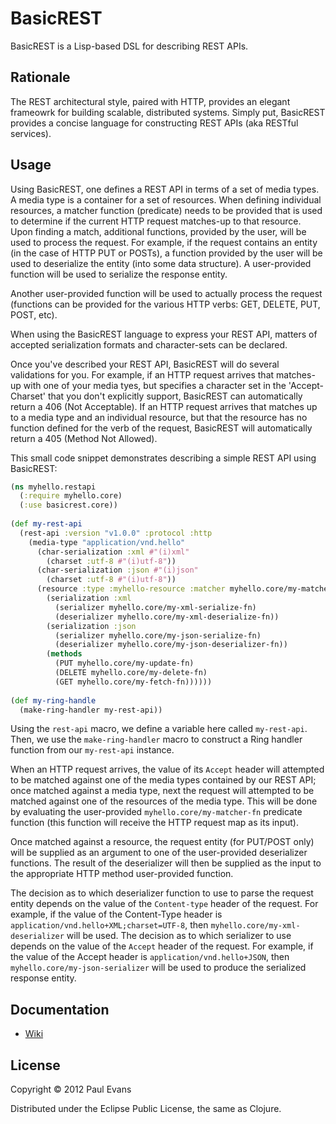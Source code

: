 # BasicREST

BasicREST is a Lisp-based DSL for describing REST APIs. 

## Rationale

The REST architectural style, paired with HTTP, provides an elegant frameowrk for building scalable, distributed systems.  Simply put, BasicREST provides a concise language for constructing REST APIs (aka RESTful services).

## Usage

Using BasicREST, one defines a REST API in terms of a set of media types.  A media type is a container for a set of resources.  When defining individual resources, a matcher function (predicate) needs to be provided that is used to determine if the current HTTP request matches-up to that resource.  Upon finding a match, additional functions, provided by the user, will be used to process the request.  For example, if the request contains an entity (in the case of HTTP PUT or POSTs), a function provided by the user will be used to deserialize the entity (into some data structure).  A user-provided function will be used to serialize the response entity.

Another user-provided function will be used to actually process the request (functions can be provided for the various HTTP verbs: GET, DELETE, PUT, POST, etc).  

When using the BasicREST language to express your REST API, matters of accepted serialization formats and character-sets can be declared.

Once you've described your REST API, BasicREST will do several validations for you.  For example, if an HTTP request arrives that matches-up with one of your media tyes, but specifies a character set in the 'Accept-Charset' that you don't explicitly support, BasicREST can automatically return a 406 (Not Acceptable).  If an HTTP request arrives that matches up to a media type and an individual resource, but that the resource has no function defined for the verb of the request, BasicREST will automatically return a 405 (Method Not Allowed).  

This small code snippet demonstrates describing a simple REST API using BasicREST:

```clojure
(ns myhello.restapi
  (:require myhello.core)
  (:use basicrest.core))
  
(def my-rest-api 
  (rest-api :version "v1.0.0" :protocol :http
    (media-type "application/vnd.hello"
      (char-serialization :xml #"(i)xml"
        (charset :utf-8 #"(i)utf-8"))
      (char-serialization :json #"(i)json"
        (charset :utf-8 #"(i)utf-8"))
      (resource :type :myhello-resource :matcher myhello.core/my-matcher-fn
        (serialization :xml
          (serializer myhello.core/my-xml-serialize-fn)
          (deserializer myhello.core/my-xml-deserialize-fn))
        (serialization :json
          (serializer myhello.core/my-json-serialize-fn)
          (deserializer myhello.core/my-json-deserializer-fn))
        (methods
          (PUT myhello.core/my-update-fn)
          (DELETE myhello.core/my-delete-fn)
          (GET myhello.core/my-fetch-fn))))))
          
(def my-ring-handle
  (make-ring-handler my-rest-api))
```

Using the `rest-api` macro, we define a variable here called `my-rest-api`.  Then, we use the `make-ring-handler` macro to construct a Ring handler function from our `my-rest-api` instance.

When an HTTP request arrives, the value of its `Accept` header will attempted to be matched against one of the media types contained by our REST API; once matched against a media type, next the request will attempted to be matched against one of the resources of the media type.  This will be done by evaluating the user-provided `myhello.core/my-matcher-fn` predicate function (this function will receive the HTTP request map as its input).

Once matched against a resource, the request entity (for PUT/POST only) will be supplied as an argument to one of the user-provided deserializer functions.  The result of the deserializer will then be supplied as the input to the appropriate HTTP method user-provided function.  

The decision as to which deserializer function to use to parse the request entity depends on the value of the `Content-type` header of the request.  For example, if the value of the Content-Type header is `application/vnd.hello+XML;charset=UTF-8`, then `myhello.core/my-xml-deserializer` will be used.  The decision as to which serializer to use depends on the value of the `Accept` header of the request.  For example, if the value of the Accept header is `application/vnd.hello+JSON`, then `myhello.core/my-json-serializer` will be used to produce the serialized response entity.  

## Documentation

* [Wiki](https://github.com/evanspa/BasicREST/wiki)

## License

Copyright © 2012 Paul Evans

Distributed under the Eclipse Public License, the same as Clojure.
